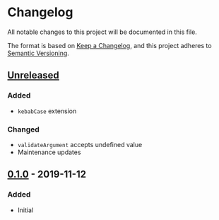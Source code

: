 # Changelog
All notable changes to this project will be documented in this file.

The format is based on [Keep a Changelog](https://keepachangelog.com/en/1.1.0/),
and this project adheres to [Semantic Versioning](https://semver.org/spec/v2.0.0.html).






## [Unreleased]
### Added
- `kebabCase` extension

### Changed
- `validateArgument` accepts undefined value
- Maintenance updates



## [0.1.0] - 2019-11-12
### Added
- Initial






[Unreleased]:    https://github.com/absolunet/node-joi/compare/0.1.0...HEAD
[0.1.0]:         https://github.com/absolunet/node-joi/releases/tag/0.1.0
